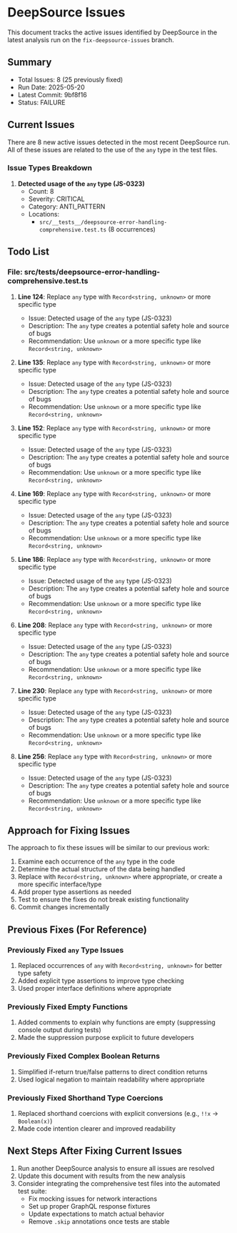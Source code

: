 # DeepSource Issues

This document tracks the active issues identified by DeepSource in the latest analysis run on the `fix-deepsource-issues` branch.

## Summary

- Total Issues: 8 (25 previously fixed)
- Run Date: 2025-05-20
- Latest Commit: 9bf8f16
- Status: FAILURE

## Current Issues

There are 8 new active issues detected in the most recent DeepSource run. All of these issues are related to the use of the `any` type in the test files.

### Issue Types Breakdown

1. **Detected usage of the `any` type (JS-0323)**
   - Count: 8
   - Severity: CRITICAL
   - Category: ANTI_PATTERN
   - Locations: 
     - `src/__tests__/deepsource-error-handling-comprehensive.test.ts` (8 occurrences)

## Todo List

### File: src/__tests__/deepsource-error-handling-comprehensive.test.ts

1. **Line 124**: Replace `any` type with `Record<string, unknown>` or more specific type
   - Issue: Detected usage of the `any` type (JS-0323)
   - Description: The `any` type creates a potential safety hole and source of bugs
   - Recommendation: Use `unknown` or a more specific type like `Record<string, unknown>`

2. **Line 135**: Replace `any` type with `Record<string, unknown>` or more specific type
   - Issue: Detected usage of the `any` type (JS-0323)
   - Description: The `any` type creates a potential safety hole and source of bugs
   - Recommendation: Use `unknown` or a more specific type like `Record<string, unknown>`

3. **Line 152**: Replace `any` type with `Record<string, unknown>` or more specific type
   - Issue: Detected usage of the `any` type (JS-0323)
   - Description: The `any` type creates a potential safety hole and source of bugs
   - Recommendation: Use `unknown` or a more specific type like `Record<string, unknown>`

4. **Line 169**: Replace `any` type with `Record<string, unknown>` or more specific type
   - Issue: Detected usage of the `any` type (JS-0323)
   - Description: The `any` type creates a potential safety hole and source of bugs
   - Recommendation: Use `unknown` or a more specific type like `Record<string, unknown>`

5. **Line 186**: Replace `any` type with `Record<string, unknown>` or more specific type
   - Issue: Detected usage of the `any` type (JS-0323)
   - Description: The `any` type creates a potential safety hole and source of bugs
   - Recommendation: Use `unknown` or a more specific type like `Record<string, unknown>`

6. **Line 208**: Replace `any` type with `Record<string, unknown>` or more specific type
   - Issue: Detected usage of the `any` type (JS-0323)
   - Description: The `any` type creates a potential safety hole and source of bugs
   - Recommendation: Use `unknown` or a more specific type like `Record<string, unknown>`

7. **Line 230**: Replace `any` type with `Record<string, unknown>` or more specific type
   - Issue: Detected usage of the `any` type (JS-0323)
   - Description: The `any` type creates a potential safety hole and source of bugs
   - Recommendation: Use `unknown` or a more specific type like `Record<string, unknown>`

8. **Line 256**: Replace `any` type with `Record<string, unknown>` or more specific type
   - Issue: Detected usage of the `any` type (JS-0323)
   - Description: The `any` type creates a potential safety hole and source of bugs
   - Recommendation: Use `unknown` or a more specific type like `Record<string, unknown>`

## Approach for Fixing Issues

The approach to fix these issues will be similar to our previous work:

1. Examine each occurrence of the `any` type in the code
2. Determine the actual structure of the data being handled
3. Replace with `Record<string, unknown>` where appropriate, or create a more specific interface/type
4. Add proper type assertions as needed
5. Test to ensure the fixes do not break existing functionality
6. Commit changes incrementally

## Previous Fixes (For Reference)

### Previously Fixed `any` Type Issues

1. Replaced occurrences of `any` with `Record<string, unknown>` for better type safety
2. Added explicit type assertions to improve type checking
3. Used proper interface definitions where appropriate

### Previously Fixed Empty Functions

1. Added comments to explain why functions are empty (suppressing console output during tests)
2. Made the suppression purpose explicit to future developers

### Previously Fixed Complex Boolean Returns

1. Simplified if-return true/false patterns to direct condition returns
2. Used logical negation to maintain readability where appropriate

### Previously Fixed Shorthand Type Coercions

1. Replaced shorthand coercions with explicit conversions (e.g., `!!x` → `Boolean(x)`)
2. Made code intention clearer and improved readability

## Next Steps After Fixing Current Issues

1. Run another DeepSource analysis to ensure all issues are resolved
2. Update this document with results from the new analysis
3. Consider integrating the comprehensive test files into the automated test suite:
   - Fix mocking issues for network interactions
   - Set up proper GraphQL response fixtures
   - Update expectations to match actual behavior
   - Remove `.skip` annotations once tests are stable